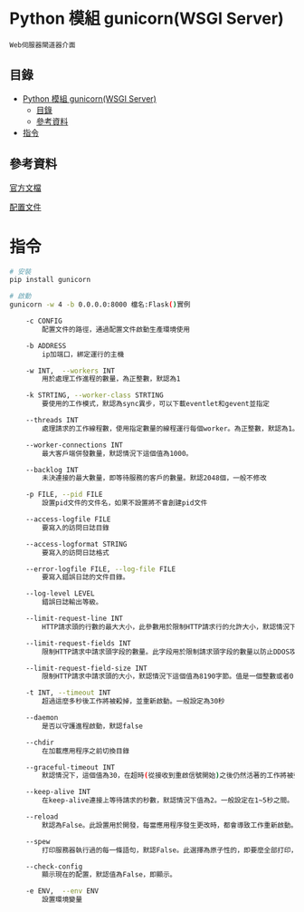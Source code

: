 # Python 模組 gunicorn(WSGI Server)

```
Web伺服器閘道器介面
```

## 目錄

- [Python 模組 gunicorn(WSGI Server)](#python-模組-gunicornwsgi-server)
	- [目錄](#目錄)
	- [參考資料](#參考資料)
- [指令](#指令)

## 參考資料

[官方文檔](https://docs.gunicorn.org/en/stable/run.html)

[配置文件](https://docs.gunicorn.org/en/stable/settings.html)

# 指令

```bash
# 安裝
pip install gunicorn

# 啟動
gunicorn -w 4 -b 0.0.0.0:8000 檔名:Flask()實例

	-c CONFIG
		配置文件的路徑，通過配置文件啟動生產環境使用

	-b ADDRESS
		ip加端口，綁定運行的主機

	-w INT,  --workers INT
		用於處理工作進程的數量，為正整數，默認為1

	-k STRTING, --worker-class STRTING
		要使用的工作模式，默認為sync異步，可以下載eventlet和gevent並指定

	--threads INT
		處理請求的工作線程數，使用指定數量的線程運行每個worker。為正整數，默認為1。

	--worker-connections INT
		最大客戶端併發數量，默認情況下這個值為1000。

	--backlog INT
		未決連接的最大數量，即等待服務的客戶的數量。默認2048個，一般不修改

	-p FILE, --pid FILE
		設置pid文件的文件名，如果不設置將不會創建pid文件

	--access-logfile FILE
		要寫入的訪問日誌目錄

	--access-logformat STRING
		要寫入的訪問日誌格式

	--error-logfile FILE, --log-file FILE
		要寫入錯誤日誌的文件目錄。

	--log-level LEVEL
		錯誤日誌輸出等級。

	--limit-request-line INT
		HTTP請求頭的行數的最大大小，此參數用於限制HTTP請求行的允許大小，默認情況下，這個值為4094。值是0~8190的數字。

	--limit-request-fields INT
		限制HTTP請求中請求頭字段的數量。此字段用於限制請求頭字段的數量以防止DDOS攻擊，默認情況下，這個值為100，這個值不能超過32768

	--limit-request-field-size INT
		限制HTTP請求中請求頭的大小，默認情況下這個值為8190字節。值是一個整數或者0，當該值為0時，表示將對請求頭大小不做限制

	-t INT, --timeout INT
		超過這麼多秒後工作將被殺掉，並重新啟動。一般設定為30秒

	--daemon
		是否以守護進程啟動，默認false

	--chdir
		在加載應用程序之前切換目錄

	--graceful-timeout INT
		默認情況下，這個值為30，在超時(從接收到重啟信號開始)之後仍然活著的工作將被強行殺死一般使用默認

	--keep-alive INT
		在keep-alive連接上等待請求的秒數，默認情況下值為2。一般設定在1~5秒之間。

	--reload
		默認為False。此設置用於開發，每當應用程序發生更改時，都會導致工作重新啟動。

	--spew
		打印服務器執行過的每一條語句，默認False。此選擇為原子性的，即要麼全部打印，要麼全部不打印

	--check-config
		顯示現在的配置，默認值為False，即顯示。

	-e ENV,  --env ENV
		設置環境變量
```